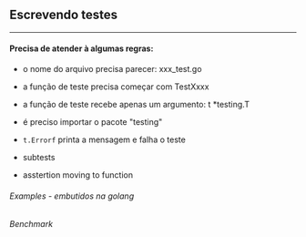 ## Escrevendo testes
 
-----------------------------------------------

#### Precisa de atender à algumas regras:
 
- o nome do arquivo precisa parecer: xxx_test.go
- a função de teste precisa começar com TestXxxx
- a função de teste recebe apenas um argumento: t *testing.T
- é preciso importar o pacote "testing"

- ` t.Errorf `
printa a mensagem e falha o teste

- subtests
- asstertion moving to function

###### Examples - embutidos na golang
###### Benchmark

